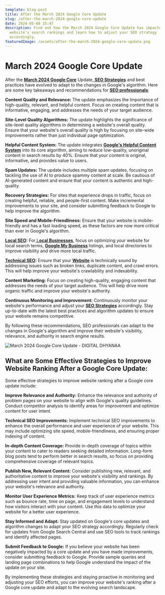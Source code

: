 ```yaml
---
template: blog-post
title: After the March 2024 Google Core Update
slug: /after-the-march-2024-google-core-update
date: 2024-05-08 15:47
description: Find out how the March 2024 Google Core Update has impacted your
  website's search rankings and learn how to adjust your SEO strategy
  accordingly.
featuredImage: /assets/after-the-march-2024-google-core-update.png
---
```

# March 2024 Google Core Update



After the **[March 2024 Google Core](https://seowithgaurangparekh.blogspot.com/2024/03/google-march-2024-core-update-which.html)** Update,**[ SEO Strategies](www.digitaldhyanaa.com)** and best practices have evolved to adapt to the changes in Google's algorithm. Here are some key takeaways and recommendations for **[SEO professionals](https://blogs.digitaldhyanaa.com/importance-of-seo-for-businesses)**:



**Content Quality and Relevance:** The update emphasizes the Importance of high-quality, relevant, and helpful content. Focus on creating content that is informative, engaging, and addresses the needs of your target audience.



**Site-Level Quality Algorithms:** The update highlights the significance of site-level quality algorithms in determining a website's overall quality. Ensure that your website's overall quality is high by focusing on site-wide improvements rather than just individual page optimization.



**Helpful Content System:** The update integrates **[Google's Helpful Content System](https://digitaldhyanaa.blogspot.com/2024/03/5-methods-for-fixing-google-core-update.html)** into its core algorithm, aiming to reduce low-quality, unoriginal content in search results by 40%. Ensure that your content is original, informative, and provides value to users.



**Spam Updates:** The update includes multiple spam updates, focusing on tackling the use of AI to produce spammy content at scale. Be cautious of AI-generated content and ensure that your content is authentic and high-quality.



**Recovery Strategies:** For sites that experience drops in traffic, focus on creating helpful, reliable, and people-first content. Make incremental improvements to your site, and consider submitting feedback to Google to help improve the algorithm.



**Site Speed and Mobile-Friendliness:** Ensure that your website is mobile-friendly and has a fast loading speed, as these factors are now more critical than ever in Google's algorithm.



**[Local SEO](https://digitaldhyanaa.blogspot.com/2024/03/what-are-benefits-of-local-seo-for.html):** For[ L**ocal Businesses**](https://digitaldhyanaa.blogspot.com/2024/04/how-can-local-seo-help-businesses.html), focus on optimizing your website for local search terms, **[Google My Business](https://seowithgaurangparekh.blogspot.com/2024/03/how-to-optimize-google-my-business.html)** listings, and local directories to improve visibility and drive more local traffic.



**[Technical SEO](https://digitaldhyanaa.blogspot.com/2024/04/mastering-technical-seo-comprehensive.html):** Ensure that your **[Website](https://digitaldhyanaa.blogspot.com/2024/04/mobile-friendly-website-importance-of.html)** is technically sound by addressing issues such as broken links, duplicate content, and crawl errors. This will help improve your website's crawlability and indexability.



**Content Marketing:** Focus on creating high-quality, engaging content that addresses the needs of your target audience. This will help drive more organic traffic and improve your website's authority.



**Continuous Monitoring and Improvement:** Continuously monitor your website's performance and adjust your **[SEO Strategies](https://digitaldhyanaa.blogspot.com/2024/04/how-can-seo-help-increase-visibility-of.html)** accordingly. Stay up-to-date with the latest best practices and algorithm updates to ensure your website remains competitive.



By following these recommendations, SEO professionals can adapt to the changes in Google's algorithm and improve their website's visibility, relevance, and authority in search engine results.

![March 2024 Google Core Update - DIGITAL DHYANAA](/assets/picture1-1.png "March 2024 Google Core Update")

## **What are Some Effective Strategies to Improve Website Ranking After a Google Core Update:**



Some effective strategies to improve website ranking after a Google core update include:


**Improve Relevance and Authority:** Enhance the relevance and authority of problem pages on your website to align with Google's quality guidelines. Conduct competitor analysis to identify areas for improvement and optimize content for user intent.



**Technical SEO Improvements:** Implement technical SEO improvements to enhance the overall performance and user experience of your website. This may include optimizing site speed, mobile-friendliness, and ensuring proper indexing of content.



**In-depth Content Coverage:** Provide in-depth coverage of topics within your content to cater to readers seeking detailed information. Long-form blog posts tend to perform better in search results, so focus on providing comprehensive coverage of relevant topics.



**Publish New, Relevant Content:** Consider publishing new, relevant, and authoritative content to improve your website's visibility and rankings. By addressing user intent and providing valuable information, you can enhance your website's relevance and authority.



**Monitor User Experience Metrics:** Keep track of user experience metrics such as bounce rate, time on page, and engagement levels to understand how visitors interact with your content. Use this data to optimize your website for a better user experience.



**Stay Informed and Adapt:** Stay updated on Google's core updates and algorithm changes to adapt your SEO strategy accordingly. Regularly check for updates from Google Search Central and use SEO tools to track rankings and identify affected pages.



**Submit Feedback to Google:** If you believe your website has been negatively impacted by a core update and you have made improvements, consider submitting feedback to Google. Provide sample queries and landing page combinations to help Google understand the impact of the update on your site.



By implementing these strategies and staying proactive in monitoring and adjusting your SEO efforts, you can improve your website's ranking after a Google core update and adapt to the evolving search landscape.